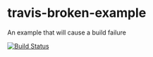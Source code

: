 # travis-broken-example

An example that will cause a build failure

[![Build Status](https://travis-ci.org/irhawks/travis-broken-example.svg?branch=master)](https://travis-ci.org/irhawks/travis-broken-example)
